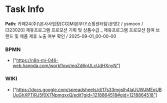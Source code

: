 # Task Info

**Path:** 카페24(주)\본사사업장\[CG]MI본부\Y쇼핑센터팀\운영2 / ysmoon / [323020] 제휴프로그램 프로모션 기획 및 상품수급 _ 제휴프로그램 프로모션 참여 브랜드 및 제품 제휴 노출 여부 확인 / 2025-09-01_00-00-00

### BPMN
- ["https://n8n-mi-046-web.hanpda.com/workflow/mqZd6pULcUdHXnyN"]

### WIKI
- ["https://docs.google.com/spreadsheets/d/17s33mgsIh4IaUUWJMEqUBUuGhXPTiRJ5f0X7NpmgxxQ/edit?gid=1218864518#gid=1218864518"]

